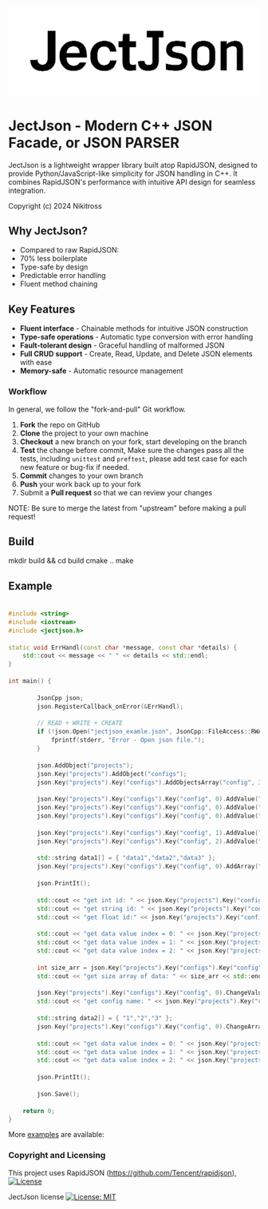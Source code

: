 ![JectJson logo](doc/logo/jectjson.png)

# JectJson - Modern C++ JSON Facade, or JSON PARSER

JectJson is a lightweight wrapper library built atop RapidJSON, 
designed to provide Python/JavaScript-like simplicity for JSON handling in C++. 
It combines RapidJSON's performance with intuitive API design for seamless integration.

Copyright (c) 2024 Nikitross

## Why JectJson?

- Compared to raw RapidJSON:
- 70% less boilerplate
- Type-safe by design
- Predictable error handling
- Fluent method chaining

## Key Features

- **Fluent interface**      - Chainable methods for intuitive JSON construction
- **Type-safe operations**  - Automatic type conversion with error handling
- **Fault-tolerant design** - Graceful handling of malformed JSON
- **Full CRUD support**     - Create, Read, Update, and Delete JSON elements with ease
- **Memory-safe**           - Automatic resource management

### Workflow

In general, we follow the "fork-and-pull" Git workflow.

 1. **Fork** the repo on GitHub
 2. **Clone** the project to your own machine
 3. **Checkout** a new branch on your fork, start developing on the branch
 4. **Test** the change before commit, Make sure the changes pass all the tests, including `unittest` and `preftest`, please add test case for each new feature or bug-fix if needed.
 5. **Commit** changes to your own branch
 6. **Push** your work back up to your fork
 7. Submit a **Pull request** so that we can review your changes

NOTE: Be sure to merge the latest from "upstream" before making a pull request!

## Build

mkdir build && cd build
cmake .. 
make 

## Example

~~~~~~~~~~cpp

#include <string>
#include <iostream>
#include <jectjson.h>

static void ErrHandl(const char *message, const char *details) {
	std::cout << message << " " << details << std::endl;
}

int main() {
    
    	JsonCpp json;
		json.RegisterCallback_onError(&ErrHandl);
		
		// READ + WRITE + CREATE
		if (!json.Open("jectjson_examle.json", JsonCpp::FileAccess::RWA)) {
			fprintf(stderr, "Error - Open json file.");
		}

		json.AddObject("projects");
		json.Key("projects").AddObject("configs");
		json.Key("projects").Key("configs").AddObjectsArray("config", 3);

		json.Key("projects").Key("configs").Key("config", 0).AddValue("id", 1);
		json.Key("projects").Key("configs").Key("config", 0).AddValue("name", "config name");
		json.Key("projects").Key("configs").Key("config", 0).AddValue("dev", "usb");

		json.Key("projects").Key("configs").Key("config", 1).AddValue("id", "2");
		json.Key("projects").Key("configs").Key("config", 2).AddValue("id", 3.433333333);

		std::string data1[] = { "data1","data2","data3" };
		json.Key("projects").Key("configs").Key("config", 0).AddArray("data", data1, 3);

		json.PrintIt();

		std::cout << "get int id: " << json.Key("projects").Key("configs").Key("config", 0).GetValue<int>("id") << std::endl;
		std::cout << "get string id: " << json.Key("projects").Key("configs").Key("config", 1).GetValue<std::string>("id") << std::endl;
		std::cout << "get float id:" << json.Key("projects").Key("configs").Key("config", 2).GetValue<float>("id") << std::endl;

		std::cout << "get data value index = 0: " << json.Key("projects").Key("configs").Key("config", 0).GetValue<std::string>("data", 0) << std::endl;
		std::cout << "get data value index = 1: " << json.Key("projects").Key("configs").Key("config", 0).GetValue<std::string>("data", 1) << std::endl;
		std::cout << "get data value index = 2: " << json.Key("projects").Key("configs").Key("config", 0).GetValue<std::string>("data", 2) << std::endl;

		int size_arr = json.Key("projects").Key("configs").Key("config", 0).GetSizeArray("data");
		std::cout << "get size array of data: " << size_arr << std::endl;

		json.Key("projects").Key("configs").Key("config", 0).ChangeValue("name", "JectJson config");
		std::cout << "get config name: " << json.Key("projects").Key("configs").Key("config", 0).GetValue<std::string>("name") << std::endl;

		std::string data2[] = { "1","2","3" };
		json.Key("projects").Key("configs").Key("config", 0).ChangeArray("data", data2, 3);

		std::cout << "get data value index = 0: " << json.Key("projects").Key("configs").Key("config", 0).GetValue<std::string>("data", 0) << std::endl;
		std::cout << "get data value index = 1: " << json.Key("projects").Key("configs").Key("config", 0).GetValue<std::string>("data", 1) << std::endl;
		std::cout << "get data value index = 2: " << json.Key("projects").Key("configs").Key("config", 0).GetValue<std::string>("data", 2) << std::endl;

		json.PrintIt();

		json.Save();

    return 0;
}
~~~~~~~~~~

More [examples](https://github.com/Nikitross/JectJson/tree/main/example) are available:

### Copyright and Licensing

This project uses RapidJSON (https://github.com/Tencent/rapidjson),
[![License](https://img.shields.io/badge/License-MIT-blue.svg)](https://opensource.org/licenses/MIT)

JectJson license 
[![License: MIT](https://img.shields.io/badge/License-MIT-yellow.svg)](https://opensource.org/licenses/MIT)

